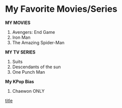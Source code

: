 # My Favorite Movies/Series
**MY MOVIES**
1. Avengers: End Game
2. Iron Man
3. The Amazing Spider-Man

**MY TV SERIES**
1. Suits
2. Descendants of the sun
3. One Punch Man

**My KPop Bias**
1. Chaewon ONLY

[title]([https://www.example.com](https://kpopping.com/kpics/221023-LE-SSERAFIM-Chaewon-ANTIFRAGILE-at-Inkigayo)https://kpopping.com/kpics/221023-LE-SSERAFIM-Chaewon-ANTIFRAGILE-at-Inkigayo)
